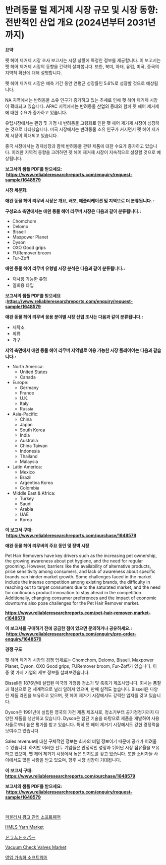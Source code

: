 <p><h1>반려동물 털 제거제 시장 규모 및 시장 동향: 전반적인 산업 개요 (2024년부터 2031년까지)</h1></p><p><strong>요약</strong></p>
<p><p>펫 헤어 제거제 시장 조사 보고서는 시장 상황에 특정한 정보를 제공합니다. 이 보고서는 펫 헤어 제거제 시장의 동향을 간략히 살펴봅니다. 또한, 북미, 아태, 유럽, 미국, 중국의 지역적 확산에 대해 설명합니다. </p><p>펫 헤어 제거제 시장은 예측 기간 동안 연평균 성장률인 5.6%로 성장할 것으로 예상됩니다. </p><p>NA 지역에서는 반려동물 소유 인구가 증가하고 있는 추세로 인해 펫 헤어 제거제 시장이 확대되고 있습니다. APAC 지역에서는 반려동물 산업의 증대와 함께 펫 헤어 제거제에 대한 수요가 증가하고 있습니다. </p><p>유럽시장에서는 환경 및 가정 내 반려동물 고령화로 인한 펫 헤어 제거제 시장이 성장하는 것으로 나타났습니다. 미국 시장에서는 반려동물 소유 인구가 커지면서 펫 헤어 제거제 시장이 확대되고 있습니다. </p><p>중국 시장에서는 경제성장과 함께 반려동물 관련 제품에 대한 수요가 증가하고 있습니다. 이러한 지역적 동향을 고려하면 펫 헤어 제거제 시장이 지속적으로 성장할 것으로 예상됩니다.</p></p>
<p><strong>보고서의 샘플 PDF를 받으세요: &nbsp;<a href="https://www.reliableresearchreports.com/enquiry/request-sample/1648579">https://www.reliableresearchreports.com/enquiry/request-sample/1648579</a></strong></p>
<p><strong>시장 세분화:</strong></p>
<p><strong> 애완 동물 헤어 리무버 시장은 개요, 배포, 애플리케이션 및 지역으로 더 분류됩니다. :</strong></p>
<p><strong>구성요소 측면에서는 애완 동물 헤어 리무버 시장은 다음과 같이 분류됩니다.:</strong></p>
<p><ul><li>Chomchom</li><li>Delomo</li><li>Bissell</li><li>Maxpower Planet</li><li>Dyson</li><li>OXO Good grips</li><li>FURemover broom</li><li>Fur-Zoff</li></ul></p>
<p><strong> 애완 동물 헤어 리무버 유형별 시장 분석은 다음과 같이 분류됩니다.:</strong></p>
<p><ul><li>재사용 가능한 유형</li><li>일회용 타입</li></ul></p>
<p><strong>보고서의 샘플 PDF를 받으세요 :<a href="https://www.reliableresearchreports.com/enquiry/request-sample/1648579">https://www.reliableresearchreports.com/enquiry/request-sample/1648579</a></strong></p>
<p><strong> 애완 동물 헤어 리무버 응용 분야별 시장 산업 조사는 다음과 같이 분류됩니다.:</strong></p>
<p><ul><li>세탁소</li><li>의류</li><li>가구</li></ul></p>
<p><strong>지역 측면에서 애완 동물 헤어 리무버 지역별로 이용 가능한 시장 플레이어는 다음과 같습니다.:</strong></p>
<p><ul>
    <li>
        North America:
        <ul>
            <li>United States</li>
            <li>Canada</li>
        </ul>
    </li>
    <li>
        Europe:
        <ul>
            <li>Germany</li>
            <li>France</li>
            <li>U.K.</li>
            <li>Italy</li>
            <li>Russia</li>
        </ul>
    </li>
    <li>
        Asia-Pacific:
        <ul>
            <li>China</li>
            <li>Japan</li>
            <li>South Korea</li>
            <li>India</li>
            <li>Australia</li>
            <li>China Taiwan</li>
            <li>Indonesia</li>
            <li>Thailand</li>
            <li>Malaysia</li>
        </ul>
    </li>
    <li>
        Latin America:
        <ul>
            <li>Mexico</li>
            <li>Brazil</li>
            <li>Argentina Korea</li>
            <li>Colombia</li>
        </ul>
    </li>
    <li>
        Middle East & Africa:
        <ul>
            <li>Turkey</li>
            <li>Saudi</li>
            <li>Arabia</li>
            <li>UAE</li>
            <li>Korea</li>
        </ul>
    </li>
    </ul></p>
<p><strong>이 보고서 구매: &nbsp;<a href="https://www.reliableresearchreports.com/purchase/1648579">https://www.reliableresearchreports.com/purchase/1648579</a></strong></p>
<p><strong>애완 동물 헤어 리무버의 주요 동인 및 장벽 시장</strong></p>
<p><p>Pet Hair Removers have key drivers such as the increasing pet ownership, the growing awareness about pet hygiene, and the need for regular grooming. However, barriers like the availability of alternative products, price sensitivity among consumers, and lack of awareness about specific brands can hinder market growth. Some challenges faced in the market include the intense competition among existing brands, the difficulty in reaching out to target consumers due to the saturated market, and the need for continuous product innovation to stay ahead in the competition. Additionally, changing consumer preferences and the impact of economic downturns also pose challenges for the Pet Hair Remover market.</p></p>
<p><strong><a href="https://www.reliableresearchreports.com/pet-hair-remover-market-r1648579">https://www.reliableresearchreports.com/pet-hair-remover-market-r1648579</a></strong></p>
<p><strong>이 보고서를 구매하기 전에 궁금한 점이 있으면 문의하거나 공유하세요.: &nbsp;<a href="https://www.reliableresearchreports.com/enquiry/pre-order-enquiry/1648579">https://www.reliableresearchreports.com/enquiry/pre-order-enquiry/1648579</a></strong></p>
<p><strong>경쟁 구도</strong></p>
<p><p>펫 헤어 제거기 시장의 경쟁 업체로는 Chomchom, Delomo, Bissell, Maxpower Planet, Dyson, OXO Good grips, FURemover broom, Fur-Zoff가 있습니다. 이 중 몇 가지 기업의 세부 정보를 살펴보겠습니다.</p><p>Bissell은 1876년에 설립된 미국의 가정용 청소기 및 축축기 제조사입니다. 회사는 품질과 혁신으로 전 세계적으로 널리 알려져 있으며, 판매 실적도 높습니다. Bissell은 다양한 제품 라인을 보유하고 있으며, 펫 헤어 제거기 시장에서도 강력한 입지를 갖고 있습니다.</p><p>Dyson은 1991년에 설립된 영국의 가전 제품 제조사로, 청소기부터 공기청정기까지 다양한 제품을 생산하고 있습니다. Dyson은 첨단 기술을 바탕으로 제품을 개발하여 사용자들로부터 높은 평가를 받고 있습니다. 특히 펫 헤어 제거기 시장에서도 강한 경쟁력을 보여주고 있습니다.</p><p>Sales revenue에 대한 구체적인 정보는 회사의 비밀 정보이기 때문에 공개가 어려울 수 있습니다. 하지만 이러한 선두 기업들은 안정적인 성장과 뛰어난 시장 점유율을 보유하고 있으며, 펫 헤어 제거기 시장에서 높은 인지도를 갖고 있습니다. 또한 소비자들 사이에서도 많은 사랑을 받고 있으며, 향후 시장 성장이 기대됩니다.</p></p>
<p><strong>이 보고서 구매: &nbsp; <a href="https://www.reliableresearchreports.com/purchase/1648579">https://www.reliableresearchreports.com/purchase/1648579</a></strong></p>
<p><strong>보고서의 샘플 PDF를 받으세요: &nbsp;<a href="https://www.reliableresearchreports.com/enquiry/request-sample/1648579">https://www.reliableresearchreports.com/enquiry/request-sample/1648579</a></strong><strong></strong></p>
<p>&nbsp;</p>
<p><p><a href="https://medium.com/@dulcewisozk/%EC%B6%9C%ED%8C%90%EC%82%AC-%EA%B4%91%EA%B3%A0-%EA%B4%80%EB%A6%AC-%EC%86%8C%ED%94%84%ED%8A%B8%EC%9B%A8%EC%96%B4-%EC%8B%9C%EC%9E%A5-2031%EB%85%84%EA%B9%8C%EC%A7%80%EC%9D%98-%ED%8A%B8%EB%A0%8C%EB%93%9C-%EC%98%88%EC%B8%A1-%EB%B0%8F-%EA%B2%BD%EC%9F%81-%EB%B6%84%EC%84%9D-bea1601bd675">퍼블리셔 광고 관리 소프트웨어</a></p><p><a href="https://www.linkedin.com/pulse/hmls-yarn-market-provides-comprehensive-analysis-including-h0qjf?trackingId=CNQ8CinC83V0ubWFPqx3eQ%3D%3D">HMLS Yarn Market</a></p><p><a href="https://github.com/ReganWisoky2023/Market-Research-Report-List-1/blob/main/685602930891.md">ドラムトッパー</a></p><p><a href="https://github.com/Sinjinluong3e0awx2m195k76/Market-Research-Report-List-2/blob/main/vacuum-check-valves-market.md">Vacuum Check Valves Market</a></p><p><a href="https://medium.com/@gustavorn8776/%ED%8C%90%EB%A7%A4-%EA%B0%80%EC%86%8D-%EC%86%8C%ED%94%84%ED%8A%B8%EC%9B%A8%EC%96%B4-%EC%8B%9C%EC%9E%A5%EC%9D%80-%EC%8B%9C%EC%9E%A5-%EC%A0%90%EC%9C%A0%EC%9C%A8-%ED%81%AC%EA%B8%B0-%EB%B0%8F-2031%EB%85%84%EA%B9%8C%EC%A7%80-%EC%98%88%EC%83%81%EB%90%98%EB%8A%94-%EC%98%88%EC%B8%A1%EC%97%90-%EC%B4%88%EC%A0%90%EC%9D%84-%EB%A7%9E%EC%B6%A5%EB%8B%88%EB%8B%A4-d892067ec519">영업 가속화 소프트웨어</a></p></p>